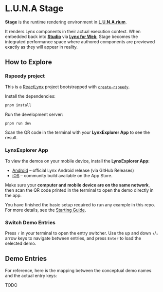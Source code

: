 # L.U.N.A Stage

**Stage** is the runtime rendering environment in [**L.U.N.A.rium**](../../README.md).

It renders Lynx components in their actual execution context.
When embedded back into [**Studio**](../studio/README.md) via [**Lynx for Web**](https://lynxjs.org/guide/start/integrate-with-existing-apps.html#platform=web), Stage becomes the integrated performance space where authored components are previewed exactly as they will appear in reality.

## How to Explore

### Rspeedy project

This is a [ReactLynx](https://lynxjs.org/react/) project bootstrapped with [`create-rspeedy`](https://lynxjs.org/rspeedy/).

Install the dependencies:

```bash
pnpm install
```

Run the development server:

```bash
pnpm run dev
```

Scan the QR code in the terminal with your **LynxExplorer App** to see the result.

### LynxExplorer App

To view the demos on your mobile device, install the **LynxExplorer App**:

- [Android](https://github.com/lynx-family/lynx/releases/latest) – official Lynx Android release (via GitHub Releases)
- [iOS](https://apps.apple.com/ca/app/lynx-go-dev-explorer/id6743227790) – community build available on the App Store.

Make sure your **computer and mobile device are on the same network**, then scan the QR code printed in the terminal to open the demo directly in the app.

You have finished the basic setup required to run any example in this repo. For more details, see the [Starting Guide](https://lynxjs.org/guide/start/quick-start.html).

### Switch Demo Entries

Press `r` in your terminal to open the entry switcher. Use the up and down `↑`/`↓` arrow keys to navigate between entries, and press `Enter` to load the selected demo.

## Demo Entries

For reference, here is the mapping between the conceptual demo names and the actual entry keys:

TODO
